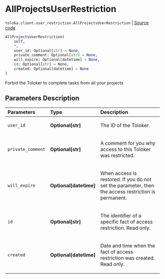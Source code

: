 # AllProjectsUserRestriction
`toloka.client.user_restriction.AllProjectsUserRestriction` | [Source code](https://github.com/Toloka/toloka-kit/blob/v1.1.0.post1/src/client/user_restriction.py#L84)

```python
AllProjectsUserRestriction(
    self,
    *,
    user_id: Optional[str] = None,
    private_comment: Optional[str] = None,
    will_expire: Optional[datetime] = None,
    id: Optional[str] = None,
    created: Optional[datetime] = None
)
```

Forbid the Toloker to complete tasks from all your projects

## Parameters Description

| Parameters | Type | Description |
| :----------| :----| :-----------|
`user_id`|**Optional\[str\]**|<p>The ID of the Toloker.</p>
`private_comment`|**Optional\[str\]**|<p>A comment for you why access to this Toloker was restricted.</p>
`will_expire`|**Optional\[datetime\]**|<p>When access is restored. If you do not set the parameter, then the access restriction is permanent.</p>
`id`|**Optional\[str\]**|<p>The identifier of a specific fact of access restriction. Read only.</p>
`created`|**Optional\[datetime\]**|<p>Date and time when the fact of access restriction was created. Read only.</p>
